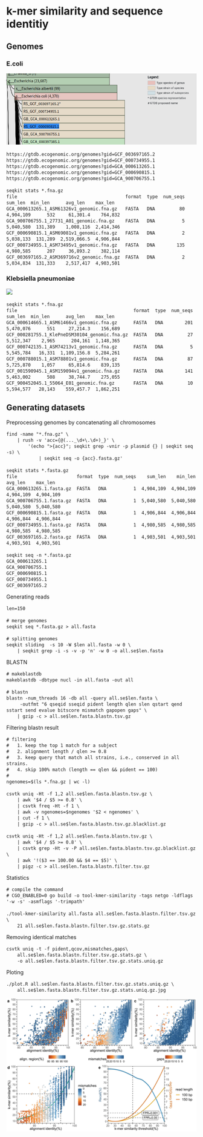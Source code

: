 # k-mer similarity and sequence identitiy

## Genomes

### E.coli

![](e.coli/genomes.png)

    https://gtdb.ecogenomic.org/genomes?gid=GCF_003697165.2
    https://gtdb.ecogenomic.org/genomes?gid=GCF_000734955.1
    https://gtdb.ecogenomic.org/genomes?gid=GCA_000613265.1
    https://gtdb.ecogenomic.org/genomes?gid=GCF_000690815.1
    https://gtdb.ecogenomic.org/genomes?gid=GCA_900706755.1

    seqkit stats *.fna.gz
    file                                        format  type  num_seqs    sum_len  min_len      avg_len    max_len
    GCA_000613265.1_ASM61326v1_genomic.fna.gz   FASTA   DNA         80  4,904,109      532     61,301.4    764,832
    GCA_900706755.1_27731_A01_genomic.fna.gz    FASTA   DNA          5  5,040,580  131,389    1,008,116  2,414,346
    GCF_000690815.1_ASM69081v1_genomic.fna.gz   FASTA   DNA          2  5,038,133  131,289  2,519,066.5  4,906,844
    GCF_000734955.1_ASM73495v1_genomic.fna.gz   FASTA   DNA        135  4,980,585      207     36,893.2    382,114
    GCF_003697165.2_ASM369716v2_genomic.fna.gz  FASTA   DNA          2  5,034,834  131,333    2,517,417  4,903,501

### Klebsiella pneumoniae
    
![](k.pneumoniae/genomes.png)

    seqkit stats *.fna.gz
    file                                           format  type  num_seqs    sum_len  min_len      avg_len    max_len
    GCA_000614665.1_ASM61466v1_genomic.fna.gz      FASTA   DNA        201  5,470,076      551     27,214.3    156,689
    GCF_000281755.1_KlePneDSM30104_genomic.fna.gz  FASTA   DNA         27  5,512,347    2,965      204,161  1,148,365
    GCF_000742135.1_ASM74213v1_genomic.fna.gz      FASTA   DNA          5  5,545,784   16,331  1,109,156.8  5,284,261
    GCF_000788015.1_ASM78801v1_genomic.fna.gz      FASTA   DNA         87  5,725,870    1,057     65,814.6    839,135
    GCF_001590945.1_ASM159094v1_genomic.fna.gz     FASTA   DNA        141  5,463,002      508     38,744.7    275,055
    GCF_900452045.1_55064_E01_genomic.fna.gz       FASTA   DNA         10  5,594,577   28,143    559,457.7  1,862,251

## Generating datasets

Preprocessing genomes by concatenating all chromosomes

    find -name "*.fna.gz" \
        | rush -v 'acc={@(..._\d+\.\d+)_}' \
            '(echo ">{acc}"; seqkit grep -vnir -p plasmid {} | seqkit seq -s) \
                | seqkit seq -o {acc}.fasta.gz'
    
    seqkit stats *.fasta.gz
    file                      format  type  num_seqs    sum_len    min_len    avg_len    max_len
    GCA_000613265.1.fasta.gz  FASTA   DNA          1  4,904,109  4,904,109  4,904,109  4,904,109
    GCA_900706755.1.fasta.gz  FASTA   DNA          1  5,040,580  5,040,580  5,040,580  5,040,580
    GCF_000690815.1.fasta.gz  FASTA   DNA          1  4,906,844  4,906,844  4,906,844  4,906,844
    GCF_000734955.1.fasta.gz  FASTA   DNA          1  4,980,585  4,980,585  4,980,585  4,980,585
    GCF_003697165.2.fasta.gz  FASTA   DNA          1  4,903,501  4,903,501  4,903,501  4,903,501
    
    seqkit seq -n *.fasta.gz
    GCA_000613265.1
    GCA_900706755.1
    GCF_000690815.1
    GCF_000734955.1
    GCF_003697165.2
        
Generating reads

    len=150
    
    # merge genomes
    seqkit seq *.fasta.gz > all.fasta
    
    # splitting genomes
    seqkit sliding  -s 10 -W $len all.fasta -w 0 \
        | seqkit grep -i -s -v -p 'n' -w 0 -o all.se$len.fasta

BLASTN
    
    # makeblastdb
    makeblastdb -dbtype nucl -in all.fasta -out all
       
    # blastn
    blastn -num_threads 16 -db all -query all.se$len.fasta \
         -outfmt "6 qseqid sseqid pident length qlen slen qstart qend sstart send evalue bitscore mismatch gapopen gaps" \
        | gzip -c > all.se$len.fasta.blastn.tsv.gz
        
Filtering blastn result
    
    # filtering
    #   1. keep the top 1 match for a subject    
    #   2. alignment length / qlen >= 0.8
    #   3. keep query that match all strains, i.e., conserved in all strains.
    #   4. skip 100% match (length == qlen && pident == 100)  
    #     
    ngenomes=$(ls *.fna.gz | wc -l)

    csvtk uniq -Ht -f 1,2 all.se$len.fasta.blastn.tsv.gz \
        | awk '$4 / $5 >= 0.8' \
        | csvtk freq -Ht -f 1 \
        | awk -v ngenomes=$ngenomes '$2 < ngenomes' \
        | cut -f 1 \
        | gzip -c > all.se$len.fasta.blastn.tsv.gz.blacklist.gz
        
    csvtk uniq -Ht -f 1,2 all.se$len.fasta.blastn.tsv.gz \
        | awk '$4 / $5 >= 0.8' \
        | csvtk grep -Ht -v -P all.se$len.fasta.blastn.tsv.gz.blacklist.gz \
        | awk '!($3 == 100.00 && $4 == $5)' \
        | pigz -c > all.se$len.fasta.blastn.filter.tsv.gz
    
Statistics
      
    # compile the command
    # CGO_ENABLED=0 go build -o tool-kmer-similarity -tags netgo -ldflags '-w -s' -asmflags '-trimpath'

    ./tool-kmer-similarity all.fasta all.se$len.fasta.blastn.filter.tsv.gz \
        21 all.se$len.fasta.blastn.filter.tsv.gz.stats.gz
    
Removing identical matches
 
    csvtk uniq -t -f pident,qcov,mismatches,gaps\
        all.se$len.fasta.blastn.filter.tsv.gz.stats.gz \
        -o all.se$len.fasta.blastn.filter.tsv.gz.stats.uniq.gz
    
Ploting

    ./plot.R all.se$len.fasta.blastn.filter.tsv.gz.stats.uniq.gz \
        all.se$len.fasta.blastn.filter.tsv.gz.stats.uniq.gz.jpg


![](e.coli/all.se150.fasta.blastn.filter.tsv.gz.stats.uniq.gz.jpg)

